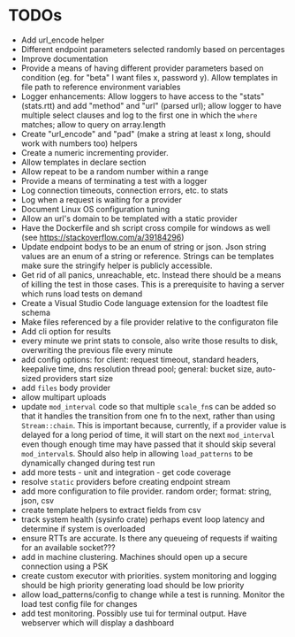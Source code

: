 # TODOs
- Add url_encode helper
- Different endpoint parameters selected randomly based on percentages
- Improve documentation
- Provide a means of having different provider parameters based on condition (eg. for "beta" I want files x, password y). Allow templates in file path to reference environment variables
- Logger enhancements: Allow loggers to have access to the "stats" (stats.rtt) and add "method" and "url" (parsed url); allow logger to have multiple select clauses and log to the first one in which the `where` matches; allow to query on array.length
- Create "url_encode" and "pad" (make a string at least x long, should work with numbers too) helpers
- Create a numeric incrementing provider.
- Allow templates in declare section
- Allow repeat to be a random number within a range
- Provide a means of terminating a test with a logger
- Log connection timeouts, connection errors, etc. to stats
- Log when a request is waiting for a provider
- Document Linux OS configuration tuning
- Allow an url's domain to be templated with a static provider
- Have the Dockerfile and sh script cross compile for windows as well (see https://stackoverflow.com/a/39184296)
- Update endpoint bodys to be an enum of string or json. Json string values are an enum of a string or reference. Strings can be templates make sure the stringify helper is publicly accessible.
- Get rid of all panics, unreachable, etc. Instead there should be a means of killing the test in those cases. This is a prerequisite to having a server which runs load tests on demand
- Create a Visual Studio Code language extension for the loadtest file schema
- Make files referenced by a file provider relative to the configuraton file
- Add cli option for results
- every minute we print stats to console, also write those results to disk, overwriting the previous file every minute
- add config options: for client: request timeout, standard headers, keepalive time, dns resolution thread pool; general: bucket size, auto-sized providers start size
- add `files` body provider
- allow multipart uploads
- update `mod_interval` code so that multiple `scale_fn`s can be added so that it handles the transition from one fn to the next, rather than using `Stream::chain`. This is important because, currently, if a provider value is delayed for a long period of time, it will start on the next `mod_interval` even though enough time may have passed that it should skip several `mod_interval`s. Should also help in allowing `load_patterns` to be dynamically changed during test run
- add more tests - unit and integration - get code coverage
- resolve `static` providers before creating endpoint stream
- add more configuration to file provider. random order; format: string, json, csv
- create template helpers to extract fields from csv
- track system health (sysinfo crate) perhaps event loop latency and determine if system is overloaded
- ensure RTTs are accurate. Is there any queueing of requests if waiting for an available socket???
- add in machine clustering. Machines should open up a secure connection using a PSK
- create custom executor with priorities. system monitoring and logging should be high priority generating load should be low priority
- allow load_patterns/config to change while a test is running. Monitor the load test config file for changes
- add test monitoring. Possibly use tui for terminal output. Have webserver which will display a dashboard